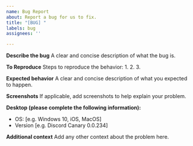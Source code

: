 ```yaml
---
name: Bug Report
about: Report a bug for us to fix.
title: "[BUG] "
labels: bug
assignees: ''

---
```


**Describe the bug**
A clear and concise description of what the bug is.

**To Reproduce**
Steps to reproduce the behavior:
1. 
2. 
3. 

**Expected behavior**
A clear and concise description of what you expected to happen.

**Screenshots**
If applicable, add screenshots to help explain your problem.

**Desktop (please complete the following information):**
 - OS: [e.g. Windows 10, iOS, MacOS]
 - Version [e.g. Discord Canary 0.0.234]

**Additional context**
Add any other context about the problem here.

